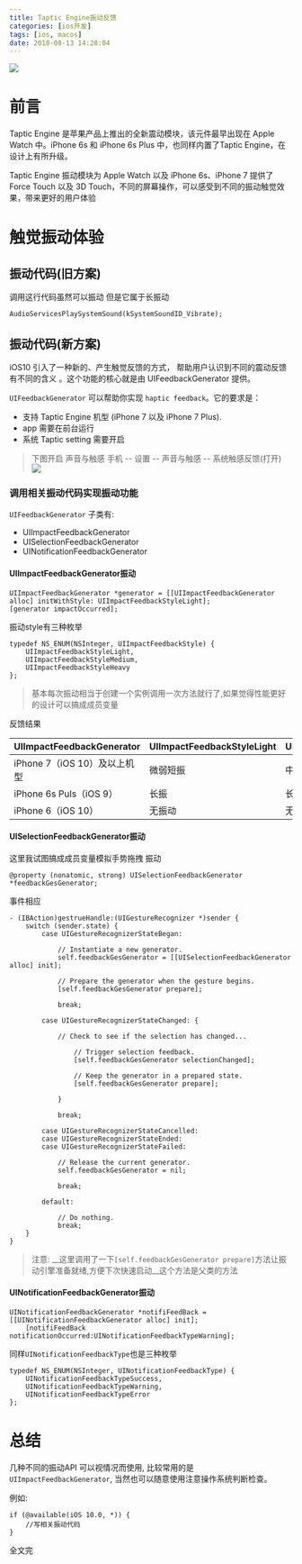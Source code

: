```yaml
---
title: Taptic Engine振动反馈
categories: [ios开发]
tags: [ios, macos]
date: 2018-08-13 14:28:04
---
```


![](/assets/images/20180813TapticEngineFeedback/TapticEngine.jpg)


# 前言

Taptic Engine 是苹果产品上推出的全新震动模块，该元件最早出现在 Apple Watch 中。iPhone 6s 和 iPhone 6s Plus 中，也同样内置了Taptic Engine，在设计上有所升级。

Taptic Engine 振动模块为 Apple Watch 以及 iPhone 6s、iPhone 7 提供了 Force Touch 以及 3D Touch，不同的屏幕操作，可以感受到不同的振动触觉效果，带来更好的用户体验


# 触觉振动体验

## 振动代码(旧方案)

调用这行代码虽然可以振动 但是它属于长振动

``` objc
AudioServicesPlaySystemSound(kSystemSoundID_Vibrate);
```

## 振动代码(新方案)

iOS10 引入了一种新的、产生触觉反馈的方式， 帮助用户认识到不同的震动反馈有不同的含义 。这个功能的核心就是由 UIFeedbackGenerator 提供。

`UIFeedbackGenerator` 可以帮助你实现 `haptic feedback`。它的要求是：

* 支持 Taptic Engine 机型 (iPhone 7 以及 iPhone 7 Plus).
* app 需要在前台运行
* 系统 Taptic setting 需要开启

> 下图开启 声音与触感
> 手机 -- 设置 -- 声音与触感 -- 系统触感反馈(打开)
> ![](/assets/images/20180813TapticEngineFeedback/setting.png)
 

### 调用相关振动代码实现振动功能


`UIFeedbackGenerator` 子类有:

* UIImpactFeedbackGenerator
* UISelectionFeedbackGenerator
* UINotificationFeedbackGenerator


#### UIImpactFeedbackGenerator振动

``` objc
UIImpactFeedbackGenerator *generator = [[UIImpactFeedbackGenerator alloc] initWithStyle: UIImpactFeedbackStyleLight];
[generator impactOccurred];
```

振动style有三种枚举

``` objc
typedef NS_ENUM(NSInteger, UIImpactFeedbackStyle) {
    UIImpactFeedbackStyleLight,
    UIImpactFeedbackStyleMedium,
    UIImpactFeedbackStyleHeavy
};

```

> 基本每次振动相当于创建一个实例调用一次方法就行了,如果觉得性能更好的设计可以搞成成员变量


反馈结果

| UIImpactFeedbackGenerator | UIImpactFeedbackStyleLight | UIImpactFeedbackStyleMedium | UIImpactFeedbackStyleHeavy |
| ------| ------ | ------ | ------ |
| iPhone 7（iOS 10）及以上机型 | 微弱短振 | 中等短振 | 明显短振 |
| iPhone 6s Puls（iOS 9） | 长振 | 长振 | 长振 |
| iPhone 6（iOS 10） | 无振动 | 无振动 | 无振动 |



#### UISelectionFeedbackGenerator振动

这里我试图搞成成员变量模拟手势拖拽 振动

``` objc
@property (nonatomic, strong) UISelectionFeedbackGenerator *feedbackGesGenerator;

```
事件相应

``` objc
- (IBAction)gestrueHandle:(UIGestureRecognizer *)sender {
    switch (sender.state) {
        case UIGestureRecognizerStateBegan:
            
            // Instantiate a new generator.
            self.feedbackGesGenerator = [[UISelectionFeedbackGenerator alloc] init];
            
            // Prepare the generator when the gesture begins.
            [self.feedbackGesGenerator prepare];
            
            break;
            
        case UIGestureRecognizerStateChanged: {
            
            // Check to see if the selection has changed...
           
                // Trigger selection feedback.
                [self.feedbackGesGenerator selectionChanged];
                
                // Keep the generator in a prepared state.
                [self.feedbackGesGenerator prepare];
            
            }
            
            break;
            
        case UIGestureRecognizerStateCancelled:
        case UIGestureRecognizerStateEnded:
        case UIGestureRecognizerStateFailed:
            
            // Release the current generator.
            self.feedbackGesGenerator = nil;
            
            break;
            
        default:
            
            // Do nothing.
            break;
    }
}
```

> 注意: __这里调用了一下`[self.feedbackGesGenerator prepare]`方法让振动引擎准备就绪,方便下次快速启动__这个方法是父类的方法




#### UINotificationFeedbackGenerator振动

``` objc
UINotificationFeedbackGenerator *notifiFeedBack = [[UINotificationFeedbackGenerator alloc] init];
    [notifiFeedBack notificationOccurred:UINotificationFeedbackTypeWarning];

```

同样`UINotificationFeedbackType`也是三种枚举

``` objc
typedef NS_ENUM(NSInteger, UINotificationFeedbackType) {
    UINotificationFeedbackTypeSuccess,
    UINotificationFeedbackTypeWarning,
    UINotificationFeedbackTypeError
};
```


# 总结

几种不同的振动API 可以视情况而使用, 比较常用的是 `UIImpactFeedbackGenerator`, 当然也可以随意使用注意操作系统判断检查。

例如:

``` objc
if (@available(iOS 10.0, *)) {
	//写相关振动代码
}
```


全文完